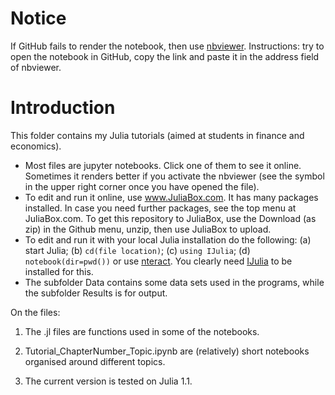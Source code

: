 # Notice 
If GitHub fails to render the notebook, then use [nbviewer](https://nbviewer.jupyter.org/). Instructions: try to open the notebook in GitHub, copy the link and paste it in the address field of nbviewer.


# Introduction

This folder contains my Julia tutorials (aimed at students in finance and economics). 

*  Most files are jupyter notebooks. Click one of them to see it online. Sometimes it renders better if you activate the nbviewer (see the symbol in the upper right corner once you have opened the file).
*  To edit and run it online, use www.JuliaBox.com. It has many packages installed. In case you need further packages, see the top menu at JuliaBox.com. To get this repository to JuliaBox, use the Download (as zip) in the Github menu, unzip, then use JuliaBox to upload.
*  To edit and run it with your local Julia installation do the following: (a) start Julia; (b) ```cd(file location)```; (c) ```using IJulia```; (d) ```notebook(dir=pwd())``` or use [nteract](https://nteract.io/). You clearly need [IJulia](https://github.com/JuliaLang/IJulia.jl) to be installed for this. 
*  The subfolder Data contains some data sets used in the programs, while the subfolder Results is for output.

On the files:

1. The .jl files are functions used in some of the notebooks.

2. Tutorial_ChapterNumber_Topic.ipynb are (relatively) short notebooks organised around different topics.

3. The current version is tested on Julia 1.1.
